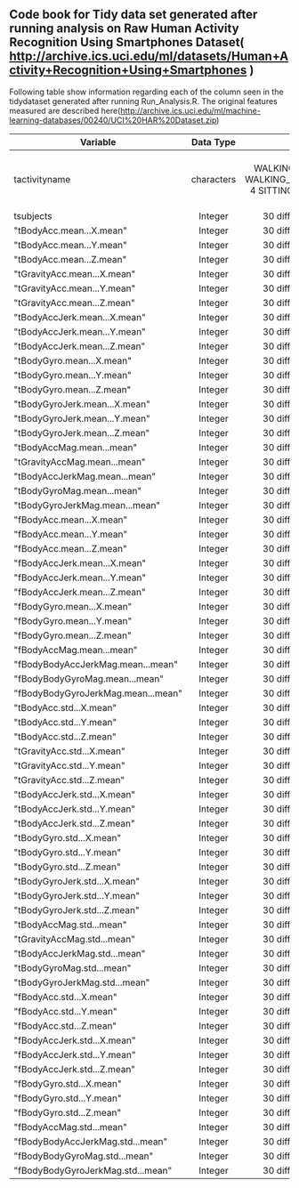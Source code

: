 ## Code book for Tidy data set generated after running analysis on Raw  Human Activity Recognition Using Smartphones Dataset(  http://archive.ics.uci.edu/ml/datasets/Human+Activity+Recognition+Using+Smartphones )

Following table show information regarding each of the column seen in the tidydataset generated after running Run_Analysis.R. The original features measured are described here(http://archive.ics.uci.edu/ml/machine-learning-databases/00240/UCI%20HAR%20Dataset.zip)


| Variable                          | Data Type     | Value                                                                           | Range  |
| --------------------------------- |:-------------:| -------------------------------------------------------------------------------:|-------:|
| tactivityname                     | characters    | 1 WALKING 2 WALKING_UPSTAIRS 3 WALKING_DOWNSTAIRS 4 SITTING 5 STANDING 6 LAYING | 1-6    |
| tsubjects                         | Integer       | 30 different subjects                                                           | 1-30   |
| "tBodyAcc.mean...X.mean"          | Integer       | 30 different subjects                                                           | 1-30   |
  "tBodyAcc.mean...Y.mean"          | Integer       | 30 different subjects                                                           | 1-30   |
  "tBodyAcc.mean...Z.mean"          | Integer       | 30 different subjects                                                           | 1-30   |
  "tGravityAcc.mean...X.mean"       | Integer       | 30 different subjects                                                           | 1-30   |
  "tGravityAcc.mean...Y.mean"       | Integer       | 30 different subjects                                                           | 1-30   |
  "tGravityAcc.mean...Z.mean"       | Integer       | 30 different subjects                                                           | 1-30   |
  "tBodyAccJerk.mean...X.mean"      | Integer       | 30 different subjects                                                           | 1-30   |
  "tBodyAccJerk.mean...Y.mean"      | Integer       | 30 different subjects                                                           | 1-30   |
  "tBodyAccJerk.mean...Z.mean"      | Integer       | 30 different subjects                                                           | 1-30   |
  "tBodyGyro.mean...X.mean"         | Integer       | 30 different subjects                                                           | 1-30   |
  "tBodyGyro.mean...Y.mean"         | Integer       | 30 different subjects                                                           | 1-30   |
  "tBodyGyro.mean...Z.mean"         | Integer       | 30 different subjects                                                           | 1-30   |
  "tBodyGyroJerk.mean...X.mean"     | Integer       | 30 different subjects                                                           | 1-30   |
  "tBodyGyroJerk.mean...Y.mean"     | Integer       | 30 different subjects                                                           | 1-30   |
  "tBodyGyroJerk.mean...Z.mean"     | Integer       | 30 different subjects                                                           | 1-30   |
  "tBodyAccMag.mean...mean"         | Integer       | 30 different subjects                                                           | 1-30   |
  "tGravityAccMag.mean...mean"      | Integer       | 30 different subjects                                                           | 1-30   |
  "tBodyAccJerkMag.mean...mean"     | Integer       | 30 different subjects                                                           | 1-30   |
  "tBodyGyroMag.mean...mean"        | Integer       | 30 different subjects                                                           | 1-30   |
  "tBodyGyroJerkMag.mean...mean"    | Integer       | 30 different subjects                                                           | 1-30   |
  "fBodyAcc.mean...X.mean"          | Integer       | 30 different subjects                                                           | 1-30   |
  "fBodyAcc.mean...Y.mean"          | Integer       | 30 different subjects                                                           | 1-30   |
  "fBodyAcc.mean...Z.mean"          | Integer       | 30 different subjects                                                           | 1-30   |
  "fBodyAccJerk.mean...X.mean"      | Integer       | 30 different subjects                                                           | 1-30   |
  "fBodyAccJerk.mean...Y.mean"      | Integer       | 30 different subjects                                                           | 1-30   |
  "fBodyAccJerk.mean...Z.mean"      | Integer       | 30 different subjects                                                           | 1-30   |
  "fBodyGyro.mean...X.mean"         | Integer       | 30 different subjects                                                           | 1-30   |
  "fBodyGyro.mean...Y.mean"         | Integer       | 30 different subjects                                                           | 1-30   |
  "fBodyGyro.mean...Z.mean"         | Integer       | 30 different subjects                                                           | 1-30   |
  "fBodyAccMag.mean...mean"         | Integer       | 30 different subjects                                                           | 1-30   |
  "fBodyBodyAccJerkMag.mean...mean" | Integer       | 30 different subjects                                                           | 1-30   |
  "fBodyBodyGyroMag.mean...mean"    | Integer       | 30 different subjects                                                           | 1-30   |
  "fBodyBodyGyroJerkMag.mean...mean"| Integer       | 30 different subjects                                                           | 1-30   |
  "tBodyAcc.std...X.mean"           | Integer       | 30 different subjects                                                           | 1-30   |
  "tBodyAcc.std...Y.mean"           | Integer       | 30 different subjects                                                           | 1-30   |
  "tBodyAcc.std...Z.mean"           | Integer       | 30 different subjects                                                           | 1-30   |
  "tGravityAcc.std...X.mean"        | Integer       | 30 different subjects                                                           | 1-30   |
  "tGravityAcc.std...Y.mean"        | Integer       | 30 different subjects                                                           | 1-30   |
  "tGravityAcc.std...Z.mean"        | Integer       | 30 different subjects                                                           | 1-30   |
  "tBodyAccJerk.std...X.mean"       | Integer       | 30 different subjects                                                           | 1-30   |
  "tBodyAccJerk.std...Y.mean"       | Integer       | 30 different subjects                                                           | 1-30   |
  "tBodyAccJerk.std...Z.mean"       | Integer       | 30 different subjects                                                           | 1-30   |
  "tBodyGyro.std...X.mean"          | Integer       | 30 different subjects                                                           | 1-30   |
  "tBodyGyro.std...Y.mean"          | Integer       | 30 different subjects                                                           | 1-30   |
  "tBodyGyro.std...Z.mean"          | Integer       | 30 different subjects                                                           | 1-30   |
  "tBodyGyroJerk.std...X.mean"      | Integer       | 30 different subjects                                                           | 1-30   |
  "tBodyGyroJerk.std...Y.mean"      | Integer       | 30 different subjects                                                           | 1-30   |
  "tBodyGyroJerk.std...Z.mean"      | Integer       | 30 different subjects                                                           | 1-30   |  
  "tBodyAccMag.std...mean"          | Integer       | 30 different subjects                                                           | 1-30   |
  "tGravityAccMag.std...mean"       | Integer       | 30 different subjects                                                           | 1-30   |
  "tBodyAccJerkMag.std...mean"      | Integer       | 30 different subjects                                                           | 1-30   |
  "tBodyGyroMag.std...mean"         | Integer       | 30 different subjects                                                           | 1-30   |
  "tBodyGyroJerkMag.std...mean"     | Integer       | 30 different subjects                                                           | 1-30   |
  "fBodyAcc.std...X.mean"           | Integer       | 30 different subjects                                                           | 1-30   |
  "fBodyAcc.std...Y.mean"           | Integer       | 30 different subjects                                                           | 1-30   |
  "fBodyAcc.std...Z.mean"           | Integer       | 30 different subjects                                                           | 1-30   |
  "fBodyAccJerk.std...X.mean"       | Integer       | 30 different subjects                                                           | 1-30   |
  "fBodyAccJerk.std...Y.mean"       | Integer       | 30 different subjects                                                           | 1-30   |
  "fBodyAccJerk.std...Z.mean"       | Integer       | 30 different subjects                                                           | 1-30   |
  "fBodyGyro.std...X.mean"          | Integer       | 30 different subjects                                                           | 1-30   |
  "fBodyGyro.std...Y.mean"          | Integer       | 30 different subjects                                                           | 1-30   |
  "fBodyGyro.std...Z.mean"          | Integer       | 30 different subjects                                                           | 1-30   |
  "fBodyAccMag.std...mean"          | Integer       | 30 different subjects                                                           | 1-30   |
  "fBodyBodyAccJerkMag.std...mean"  | Integer       | 30 different subjects                                                           | 1-30   |
  "fBodyBodyGyroMag.std...mean"     | Integer       | 30 different subjects                                                           | 1-30   |
  "fBodyBodyGyroJerkMag.std...mean" | Integer       | 30 different subjects                                                           | 1-30   |
